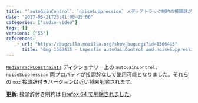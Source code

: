 ```yaml
---
title: "`autoGainControl`、`noiseSuppression` メディアトラック制約の接頭辞が外れました"
date: "2017-05-21T23:41:00-05:00"
categories: ["audio-video"]
tags: []
versions: ["55"]
references:
    - url: "https://bugzilla.mozilla.org/show_bug.cgi?id=1366415"
      title: "Bug 1366415 - Unprefix autoGainControl and noiseSuppression constraints"
---
```

[`MediaTrackConstraints`](https://developer.mozilla.org/docs/Web/API/MediaTrackConstraints) ディクショナリー上の `autoGainControl`、`noiseSuppression` 両プロパティが接頭辞なしで使用可能となりました。それらの `moz` 接頭辞付きバージョンは近い将来削除されます。

**更新**: 接頭辞付き制約は [Firefox 64 で削除されました](https://www.fxsitecompat.dev/ja/docs/2018/prefixed-autogaincontrol-and-noisesuppression-media-track-constraints-have-been-removed/)。
